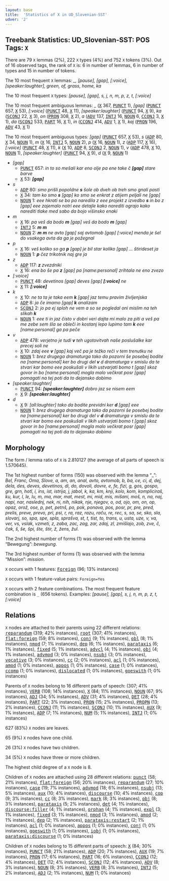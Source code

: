 ```yaml
---
layout: base
title:  'Statistics of X in UD_Slovenian-SST'
udver: '2'
---
```


## Treebank Statistics: UD_Slovenian-SST: POS Tags: `X`

There are 79 `X` lemmas (2%), 222 `X` types (4%) and 752 `X` tokens (3%).
Out of 16 observed tags, the rank of `X` is: 6 in number of lemmas, 6 in number of types and 15 in number of tokens.

The 10 most frequent `X` lemmas: <em>_, [pause], [gap], [:voice], [speaker:laughter], green, of, grass, home, ka</em>

The 10 most frequent `X` types:  <em>[pause], [gap], s, j, n, m, p, z, t, [:voice]</em>

The 10 most frequent ambiguous lemmas: <em>_</em> (<tt><a href="sl_sst-pos-X.html">X</a></tt> 367, <tt><a href="sl_sst-pos-PUNCT.html">PUNCT</a></tt> 1), <em>[gap]</em> (<tt><a href="sl_sst-pos-PUNCT.html">PUNCT</a></tt> 657, <tt><a href="sl_sst-pos-X.html">X</a></tt> 53), <em>[:voice]</em> (<tt><a href="sl_sst-pos-PUNCT.html">PUNCT</a></tt> 48, <tt><a href="sl_sst-pos-X.html">X</a></tt> 11), <em>[speaker:laughter]</em> (<tt><a href="sl_sst-pos-PUNCT.html">PUNCT</a></tt> 94, <tt><a href="sl_sst-pos-X.html">X</a></tt> 9), <em>ka</em> (<tt><a href="sl_sst-pos-SCONJ.html">SCONJ</a></tt> 22, <tt><a href="sl_sst-pos-X.html">X</a></tt> 3), <em>on</em> (<tt><a href="sl_sst-pos-PRON.html">PRON</a></tt> 308, <tt><a href="sl_sst-pos-X.html">X</a></tt> 2), <em>a</em> (<tt><a href="sl_sst-pos-ADV.html">ADV</a></tt> 137, <tt><a href="sl_sst-pos-INTJ.html">INTJ</a></tt> 16, <tt><a href="sl_sst-pos-NOUN.html">NOUN</a></tt> 6, <tt><a href="sl_sst-pos-CCONJ.html">CCONJ</a></tt> 3, <tt><a href="sl_sst-pos-X.html">X</a></tt> 1), <em>da</em> (<tt><a href="sl_sst-pos-SCONJ.html">SCONJ</a></tt> 533, <tt><a href="sl_sst-pos-PART.html">PART</a></tt> 16, <tt><a href="sl_sst-pos-X.html">X</a></tt> 1), <em>in</em> (<tt><a href="sl_sst-pos-CCONJ.html">CCONJ</a></tt> 414, <tt><a href="sl_sst-pos-ADV.html">ADV</a></tt> 1, <tt><a href="sl_sst-pos-X.html">X</a></tt> 1), <em>kaj</em> (<tt><a href="sl_sst-pos-PRON.html">PRON</a></tt> 196, <tt><a href="sl_sst-pos-ADV.html">ADV</a></tt> 43, <tt><a href="sl_sst-pos-X.html">X</a></tt> 1)

The 10 most frequent ambiguous types:  <em>[gap]</em> (<tt><a href="sl_sst-pos-PUNCT.html">PUNCT</a></tt> 657, <tt><a href="sl_sst-pos-X.html">X</a></tt> 53), <em>s</em> (<tt><a href="sl_sst-pos-ADP.html">ADP</a></tt> 80, <tt><a href="sl_sst-pos-X.html">X</a></tt> 34, <tt><a href="sl_sst-pos-NOUN.html">NOUN</a></tt> 1), <em>m</em> (<tt><a href="sl_sst-pos-X.html">X</a></tt> 16, <tt><a href="sl_sst-pos-INTJ.html">INTJ</a></tt> 5, <tt><a href="sl_sst-pos-NOUN.html">NOUN</a></tt> 2), <em>p</em> (<tt><a href="sl_sst-pos-X.html">X</a></tt> 16, <tt><a href="sl_sst-pos-NOUN.html">NOUN</a></tt> 1), <em>z</em> (<tt><a href="sl_sst-pos-ADP.html">ADP</a></tt> 117, <tt><a href="sl_sst-pos-X.html">X</a></tt> 16), <em>[:voice]</em> (<tt><a href="sl_sst-pos-PUNCT.html">PUNCT</a></tt> 48, <tt><a href="sl_sst-pos-X.html">X</a></tt> 11), <em>k</em> (<tt><a href="sl_sst-pos-X.html">X</a></tt> 10, <tt><a href="sl_sst-pos-ADP.html">ADP</a></tt> 8, <tt><a href="sl_sst-pos-SCONJ.html">SCONJ</a></tt> 2, <tt><a href="sl_sst-pos-NOUN.html">NOUN</a></tt> 1), <em>v</em> (<tt><a href="sl_sst-pos-ADP.html">ADP</a></tt> 478, <tt><a href="sl_sst-pos-X.html">X</a></tt> 10, <tt><a href="sl_sst-pos-NOUN.html">NOUN</a></tt> 1), <em>[speaker:laughter]</em> (<tt><a href="sl_sst-pos-PUNCT.html">PUNCT</a></tt> 94, <tt><a href="sl_sst-pos-X.html">X</a></tt> 9), <em>d</em> (<tt><a href="sl_sst-pos-X.html">X</a></tt> 9, <tt><a href="sl_sst-pos-NOUN.html">NOUN</a></tt> 1)


* <em>[gap]</em>
  * <tt><a href="sl_sst-pos-PUNCT.html">PUNCT</a></tt> 657: <em>in to so mešali kar eno olje pa ene take č <b>[gap]</b> stare barve</em>
  * <tt><a href="sl_sst-pos-X.html">X</a></tt> 53: <em><b>[gap]</b></em>
* <em>s</em>
  * <tt><a href="sl_sst-pos-ADP.html">ADP</a></tt> 80: <em>smo prišli popoldne <b>s</b> šole ob dveh ob treh smo gnali pasti</em>
  * <tt><a href="sl_sst-pos-X.html">X</a></tt> 34: <em>tam ko smo <b>s</b> [gap] ko smo se enkrat z atijem peljali ne [gap]</em>
  * <tt><a href="sl_sst-pos-NOUN.html">NOUN</a></tt> 1: <em>eee hkrati se bo pa naredila z eee projekt z izvedbo <b>s</b> in bo z [gap] eee zajemalo notri eee detajle kako narediti ograjo kako narediti tlake med sabo da bojo višinsko enaki</em>
* <em>m</em>
  * <tt><a href="sl_sst-pos-X.html">X</a></tt> 16: <em>pa veš da bodo <b>m</b> [gap] veš da bodo <b>m</b> [gap]</em>
  * <tt><a href="sl_sst-pos-INTJ.html">INTJ</a></tt> 5: <em><b>m</b> <b>m</b></em>
  * <tt><a href="sl_sst-pos-NOUN.html">NOUN</a></tt> 2: <em><b>m</b> <b>m</b> ne avto [gap] saj avtomob [gap] [:voice] menda je šel do vsakega avta da ga je požegnal</em>
* <em>p</em>
  * <tt><a href="sl_sst-pos-X.html">X</a></tt> 16: <em>veš koliko so ga <b>p</b> [gap] je bil star koliko [gap] … štirideset ja</em>
  * <tt><a href="sl_sst-pos-NOUN.html">NOUN</a></tt> 1: <em><b>p</b> čez trikotnik naj gre ja</em>
* <em>z</em>
  * <tt><a href="sl_sst-pos-ADP.html">ADP</a></tt> 117: <em><b>z</b> zvezdniki</em>
  * <tt><a href="sl_sst-pos-X.html">X</a></tt> 16: <em>ena bo še pa <b>z</b> [gap] pa [name:personal] zrihtala ne eno zvezo</em>
* <em>[:voice]</em>
  * <tt><a href="sl_sst-pos-PUNCT.html">PUNCT</a></tt> 48: <em>devetinos [gap] deves [gap] <b>[:voice]</b> ne</em>
  * <tt><a href="sl_sst-pos-X.html">X</a></tt> 11: <em><b>[:voice]</b></em>
* <em>k</em>
  * <tt><a href="sl_sst-pos-X.html">X</a></tt> 10: <em>ne ta ta je taka eem <b>k</b> [gap] jaz temu pravim življenjska</em>
  * <tt><a href="sl_sst-pos-ADP.html">ADP</a></tt> 8: <em>ja če imamo [gap] <b>k</b> analizam</em>
  * <tt><a href="sl_sst-pos-SCONJ.html">SCONJ</a></tt> 2: <em>jo pa ej sploh ne vem a so se pogledal oni mislim na teh slikah <b>k</b></em>
  * <tt><a href="sl_sst-pos-NOUN.html">NOUN</a></tt> 1: <em>eee ti in jaz čisto v dobri veri dajta mi malo za piti a veš pa me zebe sem šla se obleči in kostanj lepo lupimo tam <b>k</b> eee [name:personal] ga pa peče</em>
* <em>v</em>
  * <tt><a href="sl_sst-pos-ADP.html">ADP</a></tt> 478: <em>verjetno je tudi <b>v</b> teh ugotovitvah naše poslušalke kar precej soli ne</em>
  * <tt><a href="sl_sst-pos-X.html">X</a></tt> 10: <em>zdaj eee <b>v</b> [gap] kaj več pa je težko reči v tem trenutku ne</em>
  * <tt><a href="sl_sst-pos-NOUN.html">NOUN</a></tt> 1: <em>brez drugega dramaturga tako da pozorni še posebej bodite na [name:personal] ker bo drugi del <b>v</b> d dramaturga v smislu da te stvari kar bomo eee poskušali v likih ustvarjati bomo t [gap] skoz govor in bo [name:personal] mogla malo večkrat posr [gap] pomagati na tej poti da to dejansko dobimo</em>
* <em>[speaker:laughter]</em>
  * <tt><a href="sl_sst-pos-PUNCT.html">PUNCT</a></tt> 94: <em><b>[speaker:laughter]</b> dobro jaz se nisem eem</em>
  * <tt><a href="sl_sst-pos-X.html">X</a></tt> 9: <em><b>[speaker:laughter]</b></em>
* <em>d</em>
  * <tt><a href="sl_sst-pos-X.html">X</a></tt> 9: <em>[all:laughter] tako da bodite previdni ker <b>d</b> [gap] eee</em>
  * <tt><a href="sl_sst-pos-NOUN.html">NOUN</a></tt> 1: <em>brez drugega dramaturga tako da pozorni še posebej bodite na [name:personal] ker bo drugi del v <b>d</b> dramaturga v smislu da te stvari kar bomo eee poskušali v likih ustvarjati bomo t [gap] skoz govor in bo [name:personal] mogla malo večkrat posr [gap] pomagati na tej poti da to dejansko dobimo</em>

## Morphology

The form / lemma ratio of `X` is 2.810127 (the average of all parts of speech is 1.570645).

The 1st highest number of forms (150) was observed with the lemma “_”: <em>Bel, Franc, Oma, Slove, a, am, an, anal, avto, avtomob, b, ba, ce, ci, d, dej, dela, des, deves, devetinos, di, do, dovoli, dovre, e, fe, fizi, g, gos, gospo, gre, grn, hotl, i, ins, ist, istrija, j, jabol, k, ka, km, knji, kolo, kom, kompliciraš, ku, kur, l, le, lu, m, ma, mar, mat, mest, mi, mid, mis, mišani, moš, n, na, naj, napi, nar, naslednj, nek, ni, nih, nikak, nje, njegov, o, od, ojo, om, on, op, opaz, orož, ose, p, pet, petnš, po, pok, ponava, pos, posr, pr, pre, pred, prelis, preve, prevo, pri, psi, r, ra, raz, razu, raču, re, rec, s, sa, se, sko, sla, slovarj, so, spa, spe, spla, sprašva, st, t, tist, to, trans, u, usta, uze, v, va, ver, vs, vslak, vzmeti, z, zaba, zac, zag, zar, zdaj, zl, zmišlajo, zob, zve, č, čak, š, še, špi, šte, štir, ž, žens, žul</em>.

The 2nd highest number of forms (1) was observed with the lemma “Bewegung”: <em>bewegung</em>.

The 3rd highest number of forms (1) was observed with the lemma “Mission”: <em>mission</em>.

`X` occurs with 1 features: <tt><a href="sl_sst-feat-Foreign.html">Foreign</a></tt> (96; 13% instances)

`X` occurs with 1 feature-value pairs: `Foreign=Yes`

`X` occurs with 2 feature combinations.
The most frequent feature combination is `_` (656 tokens).
Examples: <em>[pause], [gap], s, j, n, m, p, z, t, [:voice]</em>


## Relations

`X` nodes are attached to their parents using 22 different relations: <tt><a href="sl_sst-dep-reparandum.html">reparandum</a></tt> (319; 42% instances), <tt><a href="sl_sst-dep-root.html">root</a></tt> (307; 41% instances), <tt><a href="sl_sst-dep-flat-foreign.html">flat:foreign</a></tt> (59; 8% instances), <tt><a href="sl_sst-dep-conj.html">conj</a></tt> (9; 1% instances), <tt><a href="sl_sst-dep-obl.html">obl</a></tt> (8; 1% instances), <tt><a href="sl_sst-dep-nmod.html">nmod</a></tt> (7; 1% instances), <tt><a href="sl_sst-dep-dep.html">dep</a></tt> (6; 1% instances), <tt><a href="sl_sst-dep-parataxis.html">parataxis</a></tt> (6; 1% instances), <tt><a href="sl_sst-dep-fixed.html">fixed</a></tt> (5; 1% instances), <tt><a href="sl_sst-dep-advcl.html">advcl</a></tt> (4; 1% instances), <tt><a href="sl_sst-dep-obj.html">obj</a></tt> (4; 1% instances), <tt><a href="sl_sst-dep-advmod.html">advmod</a></tt> (3; 0% instances), <tt><a href="sl_sst-dep-nsubj.html">nsubj</a></tt> (3; 0% instances), <tt><a href="sl_sst-dep-vocative.html">vocative</a></tt> (3; 0% instances), <tt><a href="sl_sst-dep-cc.html">cc</a></tt> (2; 0% instances), <tt><a href="sl_sst-dep-acl.html">acl</a></tt> (1; 0% instances), <tt><a href="sl_sst-dep-amod.html">amod</a></tt> (1; 0% instances), <tt><a href="sl_sst-dep-appos.html">appos</a></tt> (1; 0% instances), <tt><a href="sl_sst-dep-case.html">case</a></tt> (1; 0% instances), <tt><a href="sl_sst-dep-ccomp.html">ccomp</a></tt> (1; 0% instances), <tt><a href="sl_sst-dep-dislocated.html">dislocated</a></tt> (1; 0% instances), <tt><a href="sl_sst-dep-goeswith.html">goeswith</a></tt> (1; 0% instances)

Parents of `X` nodes belong to 16 different parts of speech:  (307; 41% instances), <tt><a href="sl_sst-pos-VERB.html">VERB</a></tt> (108; 14% instances), <tt><a href="sl_sst-pos-X.html">X</a></tt> (84; 11% instances), <tt><a href="sl_sst-pos-NOUN.html">NOUN</a></tt> (67; 9% instances), <tt><a href="sl_sst-pos-ADJ.html">ADJ</a></tt> (34; 5% instances), <tt><a href="sl_sst-pos-ADV.html">ADV</a></tt> (31; 4% instances), <tt><a href="sl_sst-pos-DET.html">DET</a></tt> (28; 4% instances), <tt><a href="sl_sst-pos-PART.html">PART</a></tt> (22; 3% instances), <tt><a href="sl_sst-pos-PRON.html">PRON</a></tt> (15; 2% instances), <tt><a href="sl_sst-pos-PROPN.html">PROPN</a></tt> (13; 2% instances), <tt><a href="sl_sst-pos-CCONJ.html">CCONJ</a></tt> (11; 1% instances), <tt><a href="sl_sst-pos-SCONJ.html">SCONJ</a></tt> (10; 1% instances), <tt><a href="sl_sst-pos-AUX.html">AUX</a></tt> (9; 1% instances), <tt><a href="sl_sst-pos-ADP.html">ADP</a></tt> (7; 1% instances), <tt><a href="sl_sst-pos-NUM.html">NUM</a></tt> (5; 1% instances), <tt><a href="sl_sst-pos-INTJ.html">INTJ</a></tt> (1; 0% instances)

627 (83%) `X` nodes are leaves.

65 (9%) `X` nodes have one child.

26 (3%) `X` nodes have two children.

34 (5%) `X` nodes have three or more children.

The highest child degree of a `X` node is 8.

Children of `X` nodes are attached using 28 different relations: <tt><a href="sl_sst-dep-punct.html">punct</a></tt> (58; 21% instances), <tt><a href="sl_sst-dep-flat-foreign.html">flat:foreign</a></tt> (56; 20% instances), <tt><a href="sl_sst-dep-reparandum.html">reparandum</a></tt> (27; 10% instances), <tt><a href="sl_sst-dep-case.html">case</a></tt> (19; 7% instances), <tt><a href="sl_sst-dep-advmod.html">advmod</a></tt> (18; 6% instances), <tt><a href="sl_sst-dep-nsubj.html">nsubj</a></tt> (13; 5% instances), <tt><a href="sl_sst-dep-aux.html">aux</a></tt> (10; 4% instances), <tt><a href="sl_sst-dep-discourse.html">discourse</a></tt> (10; 4% instances), <tt><a href="sl_sst-dep-cop.html">cop</a></tt> (9; 3% instances), <tt><a href="sl_sst-dep-cc.html">cc</a></tt> (8; 3% instances), <tt><a href="sl_sst-dep-mark.html">mark</a></tt> (8; 3% instances), <tt><a href="sl_sst-dep-obj.html">obj</a></tt> (8; 3% instances), <tt><a href="sl_sst-dep-parataxis.html">parataxis</a></tt> (5; 2% instances), <tt><a href="sl_sst-dep-det.html">det</a></tt> (4; 1% instances), <tt><a href="sl_sst-dep-discourse-filler.html">discourse:filler</a></tt> (4; 1% instances), <tt><a href="sl_sst-dep-orphan.html">orphan</a></tt> (4; 1% instances), <tt><a href="sl_sst-dep-expl.html">expl</a></tt> (3; 1% instances), <tt><a href="sl_sst-dep-fixed.html">fixed</a></tt> (3; 1% instances), <tt><a href="sl_sst-dep-nmod.html">nmod</a></tt> (3; 1% instances), <tt><a href="sl_sst-dep-amod.html">amod</a></tt> (2; 1% instances), <tt><a href="sl_sst-dep-dep.html">dep</a></tt> (2; 1% instances), <tt><a href="sl_sst-dep-parataxis-restart.html">parataxis:restart</a></tt> (2; 1% instances), <tt><a href="sl_sst-dep-acl.html">acl</a></tt> (1; 0% instances), <tt><a href="sl_sst-dep-appos.html">appos</a></tt> (1; 0% instances), <tt><a href="sl_sst-dep-conj.html">conj</a></tt> (1; 0% instances), <tt><a href="sl_sst-dep-goeswith.html">goeswith</a></tt> (1; 0% instances), <tt><a href="sl_sst-dep-iobj.html">iobj</a></tt> (1; 0% instances), <tt><a href="sl_sst-dep-parataxis-discourse.html">parataxis:discourse</a></tt> (1; 0% instances)

Children of `X` nodes belong to 15 different parts of speech: <tt><a href="sl_sst-pos-X.html">X</a></tt> (84; 30% instances), <tt><a href="sl_sst-pos-PUNCT.html">PUNCT</a></tt> (58; 21% instances), <tt><a href="sl_sst-pos-ADP.html">ADP</a></tt> (20; 7% instances), <tt><a href="sl_sst-pos-AUX.html">AUX</a></tt> (19; 7% instances), <tt><a href="sl_sst-pos-PRON.html">PRON</a></tt> (17; 6% instances), <tt><a href="sl_sst-pos-PART.html">PART</a></tt> (16; 6% instances), <tt><a href="sl_sst-pos-CCONJ.html">CCONJ</a></tt> (12; 4% instances), <tt><a href="sl_sst-pos-DET.html">DET</a></tt> (12; 4% instances), <tt><a href="sl_sst-pos-SCONJ.html">SCONJ</a></tt> (12; 4% instances), <tt><a href="sl_sst-pos-ADV.html">ADV</a></tt> (8; 3% instances), <tt><a href="sl_sst-pos-NOUN.html">NOUN</a></tt> (8; 3% instances), <tt><a href="sl_sst-pos-VERB.html">VERB</a></tt> (8; 3% instances), <tt><a href="sl_sst-pos-INTJ.html">INTJ</a></tt> (5; 2% instances), <tt><a href="sl_sst-pos-ADJ.html">ADJ</a></tt> (2; 1% instances), <tt><a href="sl_sst-pos-NUM.html">NUM</a></tt> (1; 0% instances)


